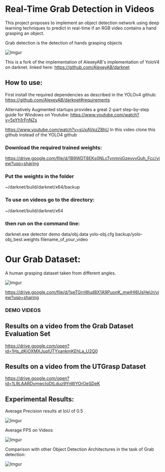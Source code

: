 # Real-Time Grab Detection in Videos


This project proposes to implement an object detection network using deep learning techniques to predict in real-time if an RGB video contains a hand grasping an object.

Grab detection is the detection of hands grasping objects

![Imgur](https://i.imgur.com/r7Ke0FO.png)


This is a fork of the implementation of AlexeyAB's implementation of YoloV4 on darknet. 
linked here: https://github.com/AlexeyAB/darknet

## How to use:

First install the required dependencies as described in the YOLOv4 github: https://github.com/AlexeyAB/darknet#requirements

Alternatively Augmented startups provides a great 2-part step-by-step guide for Windows on Youtube: 
https://www.youtube.com/watch?v=5pYh1rFnNZs

https://www.youtube.com/watch?v=sUxAVpzZ8hU
In this video clone this github instead of the YOLO4 github

### Download the required trained weights:
https://drive.google.com/file/d/1B9WDT8EKs0NLcTynmniGzeyvvGuh_Fcc/view?usp=sharing

### Put the weights in the folder
~/darknet/build/darknet/x64/backup 

### To use on videos go to the directory: 
~/darknet/build/darknet/x64

### then run on the command line: 
darknet.exe detector demo data/obj.data yolo-obj.cfg backup/yolo-obj_best.weights filename_of_your_video


# Our Grab Dataset:
A human grasping dataset taken from different angles.

 ![Imgur](https://i.imgur.com/LqGTzbb.png)


https://drive.google.com/file/d/1xeTGrnWud8X1A9PuonK_mwIHl6UsHeUr/view?usp=sharing






### DEMO VIDEOS


## Results on a video from the Grab Dataset Evaluation Set
https://drive.google.com/open?id=1Hs_dKiOXMXJupfJTYxankmKEhLa_U2Q0



## Results on a video from the UTGrasp Dataset 
https://drive.google.com/open?id=1L9LAARDvmwcIoDtLduz9YnWYOrOeSDeK


## Experimental Results:
Average Precision results at IoU of 0.5 


 ![Imgur](https://i.imgur.com/tDVXYCB.png)
 
 
Average FPS on Videos

![Imgur](https://i.imgur.com/aD0wbOa.png)

Comparison with other Object Detection Architectures in the task of Grab detection:

![Imgur](https://i.imgur.com/t1CBfsG.png)









 


